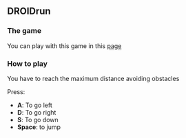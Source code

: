 ## DROIDrun

### The game

You can play with this game in this [page](https://sapienzainteractivegraphicscourse.github.io/final-project-kernel-machine/) 

### How to play
You have to reach the maximum distance avoiding obstacles

Press:
- **A**: To go left
- **D**: To go right
- **S**: To go down
- **Space**: to jump

